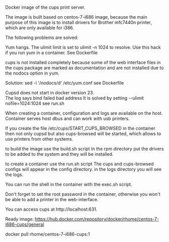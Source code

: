 Docker image of the cups print server.


The image is built based on centos-7-i686 image, because the main purpose of this image is to install drivers for Brother mfc7440n printer, which are only available for i386.

The following problems are solved:

Yum hangs. The ulimit limit is set to ulimit -n 1024 to resolve.
Use this hack if you run yum in a container. See Dockerfile

cups is not installed completely because some of the web interface files in the cups package are marked as documentation and are not installed due to the nodocs option in yum.

Solution: sed -i '/nodocs/d' /etc/yum.conf
see Dockerfile

Cupsd does not start in docker version 23.  
The log says bind failed bad address
It is solved by setting --ulimit nofile=1024:1024 see run.sh

When creating a container, configuration and logs are available on the host.
Container serves host dbus and can work with usb printers.

If you create the file /etc/cups/START_CUPS_BROWSED in the container 
then not only cupsd but also cups-browsed will be started, which allows to use printers from other systems.

to build the image use the build.sh script
In the rpm directory put the drivers to be added to the system and they will be installed.

to create a container use the run.sh script
The cups and cups-browsed configs will appear in the config directory.
in the logs directory you will see the logs.

You can run the shell in the container with the exec.sh script.

Don't forget to set the root password in the container, otherwise you won't be able to add a printer in the web-interface. 

You can access cups at http://localhost:631.

Ready image: https://hub.docker.com/repository/docker/rhome/centos-7-i686-cups/general

docker pull rhome/centos-7-i686-cups:1
